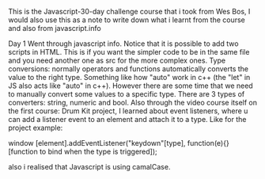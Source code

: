 This is the Javascript-30-day challenge course that i took from Wes Bos, I would also use this as a note to write down what i learnt from the course and also from javascript.info

Day 1
Went through javascript info. Notice that it is possible to add two scripts in HTML. This is if you want the simpler code to be in the same file and you need another one as src for the more complex ones. 
Type conversions: normally operators and functions automatically converts the value to the right type. Something like how "auto" work in c++ (the "let" in JS also acts like "auto" in c++). However there are some time that we need to manually convert some values to a specific type. There are 3 types of converters: string, numeric and bool.
Also through the video course itself on the first course: Drum Kit project, I learned about event listeners, where u can add a listener event to an element and attach it to a type. Like for the project example:

window [element].addEventListener("keydown"[type], function(e){}[function to bind when the type is triggered]);

also i realised that Javascript is using camalCase.